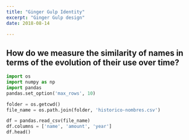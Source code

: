 ```yaml
---
title: "Ginger Gulp Identity"
excerpt: "Ginger Gulp design"
date: 2018-08-14

---
```

## How do we measure the similarity of names in terms of the evolution of their use over time?
```python
import os
import numpy as np
import pandas
pandas.set_option('max_rows', 10)

folder = os.getcwd()
file_name = os.path.join(folder, 'historico-nombres.csv')

df = pandas.read_csv(file_name)
df.columns = ['name', 'amount', 'year']
df.head()
```
